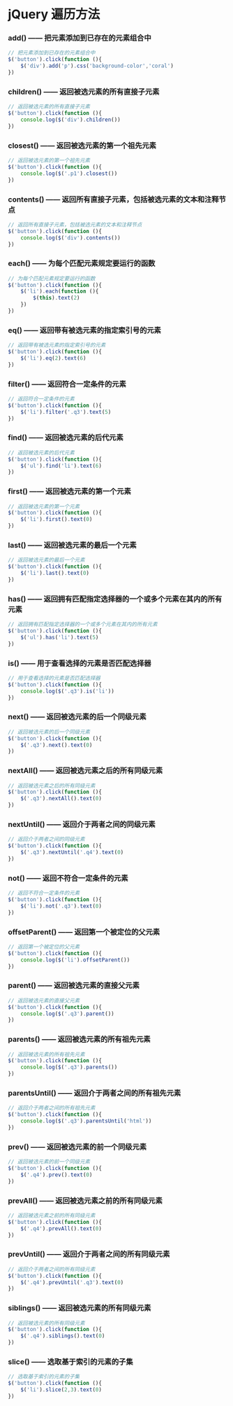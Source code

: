 # jQuery 遍历方法

### add() —— 把元素添加到已存在的元素组合中

```js
// 把元素添加到已存在的元素组合中
$('button').click(function (){
    $('div').add('p').css('background-color','coral')
})
```

### children() —— 返回被选元素的所有直接子元素

```js
// 返回被选元素的所有直接子元素
$('button').click(function (){
    console.log($('div').children())
})
```

### closest() —— 返回被选元素的第一个祖先元素

```js
// 返回被选元素的第一个祖先元素
$('button').click(function (){
    console.log($('.p1').closest())
})
```

### contents() —— 返回所有直接子元素，包括被选元素的文本和注释节点

```js
// 返回所有直接子元素，包括被选元素的文本和注释节点
$('button').click(function (){
    console.log($('div').contents())
})
```

### each() —— 为每个匹配元素规定要运行的函数

```js
// 为每个匹配元素规定要运行的函数
$('button').click(function (){
    $('li').each(function (){
        $(this).text(2)
    })
})
```

### eq() —— 返回带有被选元素的指定索引号的元素

```js
// 返回带有被选元素的指定索引号的元素
$('button').click(function (){
    $('li').eq(2).text(6)
})
```

### filter() —— 返回符合一定条件的元素

```js
// 返回符合一定条件的元素
$('button').click(function (){
    $('li').filter('.q3').text(5)
})
```

### find() —— 返回被选元素的后代元素

```js
// 返回被选元素的后代元素
$('button').click(function (){
    $('ul').find('li').text(6)
})
```

### first() —— 返回被选元素的第一个元素

```js
// 返回被选元素的第一个元素
$('button').click(function (){
    $('li').first().text(0)
})
```

### last() —— 返回被选元素的最后一个元素

```js
// 返回被选元素的最后一个元素
$('button').click(function (){
    $('li').last().text(0)
})
```

### has() —— 返回拥有匹配指定选择器的一个或多个元素在其内的所有元素

```js
// 返回拥有匹配指定选择器的一个或多个元素在其内的所有元素
$('button').click(function (){
    $('ul').has('li').text(5)
})
```

### is() —— 用于查看选择的元素是否匹配选择器

```js
// 用于查看选择的元素是否匹配选择器
$('button').click(function (){
    console.log($('.q3').is('li'))
})
```

### next() —— 返回被选元素的后一个同级元素

```js
// 返回被选元素的后一个同级元素
$('button').click(function (){
    $('.q3').next().text(0)
})
```

### nextAll() —— 返回被选元素之后的所有同级元素

```js
// 返回被选元素之后的所有同级元素
$('button').click(function (){
    $('.q3').nextAll().text(0)
})
```

### nextUntil() —— 返回介于两者之间的同级元素

```js
// 返回介于两者之间的同级元素
$('button').click(function (){
    $('.q3').nextUntil('.q4').text(0)
})
```

### not() —— 返回不符合一定条件的元素

```js
// 返回不符合一定条件的元素
$('button').click(function (){
    $('li').not('.q3').text(0)
})
```

### offsetParent() —— 返回第一个被定位的父元素

```js
// 返回第一个被定位的父元素
$('button').click(function (){
    console.log($('li').offsetParent())
})
```

### parent() —— 返回被选元素的直接父元素

```js
// 返回被选元素的直接父元素
$('button').click(function (){
    console.log($('.q3').parent())
})
```

### parents() —— 返回被选元素的所有祖先元素

```js
// 返回被选元素的所有祖先元素
$('button').click(function (){
    console.log($('.q3').parents())
})
```

### parentsUntil() —— 返回介于两者之间的所有祖先元素

```js
// 返回介于两者之间的所有祖先元素
$('button').click(function (){
    console.log($('.q3').parentsUntil('html'))
})
```

### prev() —— 返回被选元素的前一个同级元素

```js
// 返回被选元素的前一个同级元素
$('button').click(function (){
    $('.q4').prev().text(0)
})
```

### prevAll() —— 返回被选元素之前的所有同级元素

```js
// 返回被选元素之前的所有同级元素
$('button').click(function (){
    $('.q4').prevAll().text(0)
})
```

### prevUntil() —— 返回介于两者之间的所有同级元素

```js
// 返回介于两者之间的所有同级元素
$('button').click(function (){
    $('.q4').prevUntil('.q3').text(0)
})
```

### siblings() —— 返回被选元素的所有同级元素

```js
// 返回被选元素的所有同级元素
$('button').click(function (){
    $('.q4').siblings().text(0)
})
```

### slice() —— 选取基于索引的元素的子集

```js
// 选取基于索引的元素的子集
$('button').click(function (){
    $('li').slice(2,3).text(0)
})
```

